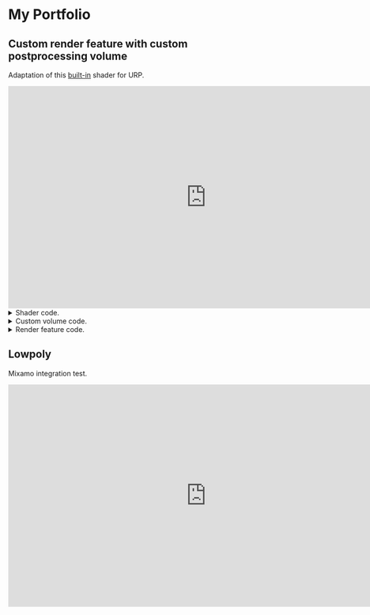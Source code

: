 # My Portfolio

## Custom render feature with custom postprocessing volume

Adaptation of this [built-in](https://github.com/imclab/TiltShift/tree/master) shader for URP.

<iframe width="800" height="450" src="https://www.youtube.com/embed/dvxGyGokUt8" frameborder="0" allowfullscreen></iframe>

<details>
<summary>Shader code.</summary>

<pre> ```hlsl
Shader "PostProcess/TiltShift"
{
    HLSLINCLUDE
        #include "Packages/com.unity.render-pipelines.universal/ShaderLibrary/Core.hlsl"
        #include "Packages/com.unity.render-pipelines.core/Runtime/Utilities/Blit.hlsl"

        float _Offset;
        float _Area;
        float _Spread;
        float _Samples;
        float _Radius;
        
        float2 _PixelSize;
        
        float _CubicDistortion;
        float _DistortionScale;

        float4 _GoldenRatioAngle;

        float4 _BlitTexture_TexelSize;

        inline half gradient (half2 uv)
        {
            half2 h = uv.xy - half2(0.5, 0.5);
            half r2 = dot(h, h);

            uv = (1.0 + r2 * (_CubicDistortion * sqrt(r2))) * _DistortionScale * h + 0.5;
            
            half2 coord = uv * 2.0 - 1.0 + _Offset;
            return pow ( abs (coord.y * _Area), _Spread);

        }

        half4 Tilt(Varyings input) : SV_Target
        {
            half2x2 rot = half2x2(_GoldenRatioAngle);
            half4 accumulator = 0.0;
            half4 divisor = 0.0;

            half r = 1.0;
            half2 angle = half2(0.0, _Radius * saturate(gradient(input.texcoord)));

            for (int i = 0; i < _Samples; i++)
            {
                r += 1.0 / r;
                angle = mul(rot, angle);
                half4 bokeh = SAMPLE_TEXTURE2D(
                    _BlitTexture,
                    sampler_LinearClamp,
                    input.texcoord + _PixelSize * (r - 1.0) * angle
                );

                accumulator += bokeh * bokeh;
                divisor += bokeh;
            }
            
            return accumulator/divisor;
        }
    ENDHLSL

    SubShader
    {
        Tags { "RenderType"="Opaque" "RenderPipeline" = "UniversalPipeline"}
        // No culling or depth
        Cull Off ZWrite Off

        Pass
        {
            Name "TiltPass"

            HLSLPROGRAM
            #pragma vertex Vert
            #pragma fragment Tilt

            ENDHLSL
        }
    }
}
```
</pre>
</details>


<details>
<summary>Custom volume code.</summary>

```cs
using System;
using UnityEngine.Rendering;
using UnityEngine.Rendering.Universal;

[Serializable, VolumeComponentMenuForRenderPipeline ("Postprocess/TiltShift", typeof(UniversalRenderPipeline))]
public class TiltShiftPostprocess : VolumeComponent, IPostProcessComponent
{
    public BoolParameter Active = new BoolParameter(true);

    public ClampedFloatParameter  Offset = new ClampedFloatParameter(0f, 0f, 1f);

    public ClampedFloatParameter Area = new ClampedFloatParameter(1f, 0f, 20f);

    public ClampedFloatParameter Spread = new ClampedFloatParameter(1f, 0f, 20f);

    public ClampedIntParameter Samples = new ClampedIntParameter(32, 4, 64);

    public ClampedFloatParameter Radius = new ClampedFloatParameter(2f, 0f, 2f);

    public ClampedFloatParameter CubicDistortion = new ClampedFloatParameter(5f, 0f, 20f);

    public ClampedFloatParameter DistortionScale = new ClampedFloatParameter(1f, 0f, 1f);

    public bool IsActive() => Active.value;

    public bool IsTileCompatible() => true;
}
```
</details>


<details>
  <summary>Render feature code.</summary>

```cs
using UnityEditor;
using UnityEngine;
using UnityEngine.Rendering;
using UnityEngine.Rendering.Universal;

public class TiltShiftRenderFeature : ScriptableRendererFeature
{
    private Material m_Material;
    class TiltShiftRenderPass : ScriptableRenderPass
    {
        private Material m_Material;
        // private static readonly int m_tiltId = Shader.PropertyToID("_TiltPass");

        private RTHandle m_Tilt;
        private RenderTextureDescriptor m_TiltTextureDescriptor;

        // Golden Ratio Angle
        private Vector4 m_GoldenRatioAngle = Vector4.zero;
        private const float m_GoldenRatio = 2.39996323f;

        public TiltShiftRenderPass(Material material)
        {
            m_Material = material;

            float goldenCos = Mathf.Cos(m_GoldenRatio);
            float goldenSin = Mathf.Sin(m_GoldenRatio);

            m_GoldenRatioAngle.Set(goldenCos, goldenSin, -goldenSin, goldenCos);

            m_TiltTextureDescriptor = new RenderTextureDescriptor(
                Screen.width, Screen.height,
                RenderTextureFormat.Default, 0);
        }

        public override void Configure(CommandBuffer cmd, RenderTextureDescriptor cameraTextureDescriptor)
        {
            m_TiltTextureDescriptor.width = cameraTextureDescriptor.width;
            m_TiltTextureDescriptor.height = cameraTextureDescriptor.height;

            RenderingUtils.ReAllocateIfNeeded(ref m_Tilt, m_TiltTextureDescriptor); // move to configure
        }

        // In URP 14 have blit problem, need to investigate
        // possible solution: https://discussions.unity.com/t/resolved-custom-render-pass-failing-urp-v14-0-6/911141/3
        public override void Execute(ScriptableRenderContext context, ref RenderingData renderingData)
        {
            CommandBuffer commandBuffer = CommandBufferPool.Get();
            
            VolumeStack volumeStack = VolumeManager.instance.stack;
            TiltShiftPostprocess tiltData = volumeStack.GetComponent<TiltShiftPostprocess>();

            RTHandle cameraTargetHandle = renderingData.cameraData.renderer.cameraColorTargetHandle;

            if (cameraTargetHandle == null)
                return;
            
            if (tiltData.IsActive())
            {
                UpdateTiltMaterial(tiltData);

                if(m_Material!=null)
                {
                    if(cameraTargetHandle == null) 
                    {
                        Debug.LogWarning("TiltTex is null");
                    }
                    if( cameraTargetHandle == null)
                    {
                        Debug.LogWarning("Camera is null");
                    }
                    Blit(commandBuffer, cameraTargetHandle, m_Tilt, m_Material, 0);
                    Blit(commandBuffer, m_Tilt, cameraTargetHandle, null, 1);
                }
            }

            context.ExecuteCommandBuffer(commandBuffer);
            CommandBufferPool.Release(commandBuffer);
        }

        private void UpdateTiltMaterial(TiltShiftPostprocess tiltData)
        {
            if (m_Material == null)
            {
                return;
            }

            // TODO move string to const or Shader Property ID
            m_Material.SetFloat("_Offset", tiltData.Offset.value);
            m_Material.SetFloat("_Area", tiltData.Area.value);
            m_Material.SetFloat("_Spread", tiltData.Spread.value);
            m_Material.SetInt("_Samples", tiltData.Samples.value);
            m_Material.SetFloat("_Radius", tiltData.Radius.value);
            m_Material.SetFloat("_CubicDistortion", tiltData.CubicDistortion.value);
            m_Material.SetFloat("_DistortionScale", tiltData.DistortionScale.value);


            // Setting up precalulated staff from here https://www.shadertoy.com/view/4d2Xzw
            // to not calculate at runtime
            m_Material.SetVector("_GoldenRatioAngle", m_GoldenRatioAngle);
        }

        public void Dispose()
        {
           // would material be deleted twice?
            // #if UNITY_EDITOR
            //     if (EditorApplication.isPlaying)
            //     {
            //         Destroy(m_Material);
            //     }
            //     else
            //     {
            //         DestroyImmediate(m_Material);
            //     }
            // #else
            //     Destroy(m_Material);
            // #endif
            
            if (m_Tilt!= null)
            {
                m_Tilt.Release();
            }
        }
    }

    TiltShiftRenderPass m_ScriptablePass;


    public override void Create()
    {
        if (m_Material == null || m_Material.shader == null)
        {
            if (m_Material!=null)
            {
                CoreUtils.Destroy(m_Material);
            }

            m_Material = CoreUtils.CreateEngineMaterial("PostProcess/TiltShift");
        }
        m_ScriptablePass = new TiltShiftRenderPass(m_Material);
        m_ScriptablePass.renderPassEvent = RenderPassEvent.BeforeRenderingPostProcessing;
    }

    public override void AddRenderPasses(ScriptableRenderer renderer, ref RenderingData renderingData)
    {
        renderer.EnqueuePass(m_ScriptablePass);
    }


    protected override void Dispose(bool disposing)
    {
        m_ScriptablePass.Dispose();
        #if UNITY_EDITOR
            if (EditorApplication.isPlaying)
            {
                Destroy(m_Material);
            }
            else
            {
                DestroyImmediate(m_Material);
            }
        #else
            Destroy(m_Material);
        #endif
        
    }
}
  ```
</details>



## Lowpoly

Mixamo integration test.

<iframe width="800" height="450" src="https://www.youtube.com/embed/rUhSBQ9xL9A" frameborder="0" allowfullscreen></iframe>

